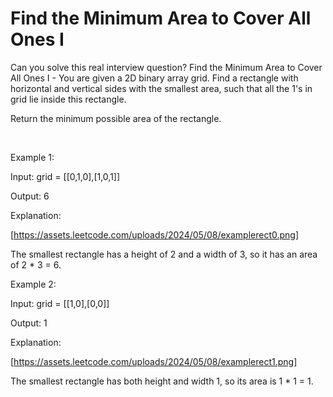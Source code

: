 # Find the Minimum Area to Cover All Ones I

Can you solve this real interview question? Find the Minimum Area to Cover All Ones I - You are given a 2D binary array grid. Find a rectangle with horizontal and vertical sides with the smallest area, such that all the 1's in grid lie inside this rectangle.

Return the minimum possible area of the rectangle.

 

Example 1:

Input: grid = [[0,1,0],[1,0,1]]

Output: 6

Explanation:

[https://assets.leetcode.com/uploads/2024/05/08/examplerect0.png]

The smallest rectangle has a height of 2 and a width of 3, so it has an area of 2 * 3 = 6.

Example 2:

Input: grid = [[1,0],[0,0]]

Output: 1

Explanation:

[https://assets.leetcode.com/uploads/2024/05/08/examplerect1.png]

The smallest rectangle has both height and width 1, so its area is 1 * 1 = 1.